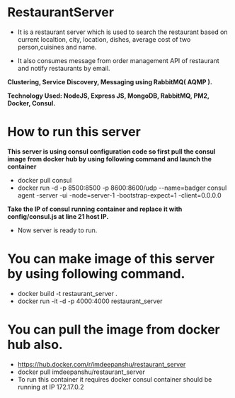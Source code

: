 # RestaurantServer

- It is a restaurant server which is used to search the restaurant based on current localtion, city, location, dishes, average cost of two person,cuisines and name.

- It also consumes message from order management API of restaurant and notify restaurants by email.

**Clustering, Service Discovery, Messaging using RabbitMQ( AQMP ).**

**Technology Used: NodeJS, Express JS, MongoDB, RabbitMQ, PM2, Docker, Consul.**

# How to run this server

**This server is using consul configuration code so first pull the consul image from docker hub by using following command and launch the container**

- docker pull consul
- docker run -d -p 8500:8500 -p 8600:8600/udp --name=badger consul agent -server -ui -node=server-1 -bootstrap-expect=1 -client=0.0.0.0

**Take the IP of consul running container and replace it with config/consul.js at line 21 host IP.**
- Now server is ready to run.

# You can make image of this server by using following command.

- docker build -t restaurant_server .
- docker run -it -d -p 4000:4000 restaurant_server

# You can pull the image from docker hub also.
- https://hub.docker.com/r/imdeepanshu/restaurant_server
- docker pull imdeepanshu/restaurant_server
- To run this container it requires docker consul container should be running at IP 172.17.0.2 
